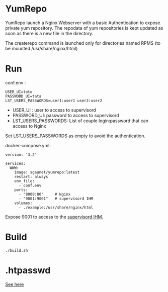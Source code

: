 # YumRepo

YumRepo launch a Nginx Webserver with a basic Authentication to expose private yum repository.
The repodata of yum repositories is kept updated as soon as there is a new file in the directory.

The createrepo command is launched only for directories named RPMS (to be mounted /usr/share/nginx/html)

# Run

conf.env :

```
USER_UI=toto
PASSWORD_UI=tata
LST_USERS_PASSWORDS=user1:user1 user2:user2
```

* USER_UI : user to access to supervisord
* PASSWORD_UI: password to access to supervisord
* LST_USERS_PASSWORDS: List of couple login:password that can access to Nginx

Set LST_USERS_PASSWORDS as empty to avoid the authentication.

docker-compose.yml:

```
version: '3.2'

services:
  WWW:
    image: sgaunet/yumrepo:latest
    restart: always
    env_file:
      - conf.env
    ports:
      - "8000:80"     # Nginx
      - "9001:9001"   # supervisord IHM
    volumes:
      - ./example:/usr/share/nginx/html
```

Expose 9001 to access to the [supervisord IHM](https://github.com/ochinchina/supervisord).

# Build

```
./build.sh
```

# .htpasswd

[See here](https://docs.nginx.com/nginx/admin-guide/security-controls/configuring-http-basic-authentication/)
